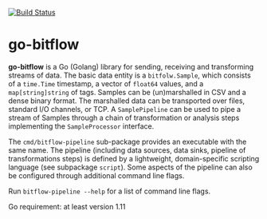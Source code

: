 [![Build Status](https://ci.bitflow.team/jenkins/buildStatus/icon?job=Bitflow%2Fgo-bitflow%2Fmaster&build=lastBuild)](https://ci.bitflow.team/jenkins/buildStatus/icon?job=Bitflow%2Fgo-bitflow%2Fmaster&build=lastBuild)

# go-bitflow
**go-bitflow** is a Go (Golang) library for sending, receiving and transforming streams of data.
The basic data entity is a `bitfolw.Sample`, which consists of a `time.Time` timestamp, a vector of `float64` values, and a `map[string]string` of tags.
Samples can be (un)marshalled in CSV and a dense binary format.
The marshalled data can be transported over files, standard I/O channels, or TCP.
A `SamplePipeline` can be used to pipe a stream of Samples through a chain of transformation or analysis steps implementing the `SampleProcessor` interface.

The `cmd/bitflow-pipeline` sub-package provides an executable with the same name.
The pipeline (including data sources, data sinks, pipeline of transformations steps) is defined by a lightweight, domain-specific scripting language (see subpackage `script`).
Some aspects of the pipeline can also be configured through additional command line flags.

Run `bitflow-pipeline --help` for a list of command line flags.

Go requirement: at least version 1.11
